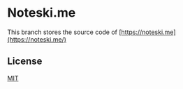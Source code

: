 # Noteski.me

This branch stores the source code of [https://noteski.me](https://noteski.me/)

## License

[MIT](https://choosealicense.com/licenses/mit/)

